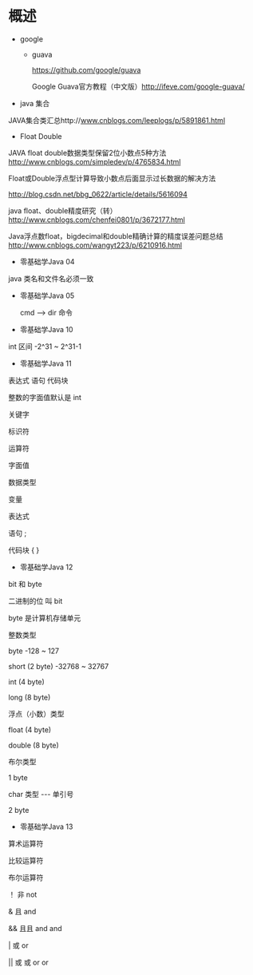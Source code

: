 # **概述**





- google

  - guava

    https://github.com/google/guava

    Google Guava官方教程（中文版）http://ifeve.com/google-guava/

- java 集合

JAVA集合类汇总http://www.cnblogs.com/leeplogs/p/5891861.html

- Float Double

JAVA float double数据类型保留2位小数点5种方法
http://www.cnblogs.com/simpledev/p/4765834.html

Float或Double浮点型计算导致小数点后面显示过长数据的解决方法

 http://blog.csdn.net/bbg_0622/article/details/5616094

java float、double精度研究（转）
http://www.cnblogs.com/chenfei0801/p/3672177.html

Java浮点数float，bigdecimal和double精确计算的精度误差问题总结
http://www.cnblogs.com/wangyt223/p/6210916.html



- 零基础学Java 04

java 类名和文件名必须一致

- 零基础学Java 05

  cmd --> dir 命令

  

- 零基础学Java 10

int 区间 -2^31 ~ 2^31-1  



- 零基础学Java 11

表达式 语句 代码块

整数的字面值默认是 int

关键字

标识符

运算符

字面值

数据类型

变量

表达式 

语句  ;

代码块  {  }



- 零基础学Java 12

bit  和 byte

二进制的位 叫 bit

byte 是计算机存储单元

整数类型

byte -128 ~ 127

short (2 byte) -32768 ~ 32767

int (4 byte)

long (8 byte)

浮点（小数）类型

float (4 byte)

double (8 byte)

布尔类型

1 byte

char 类型 --- 单引号

2 byte



- 零基础学Java 13



算术运算符

比较运算符

布尔运算符



！ 非 not

& 且 and

&& 且且 and and 

| 或 or

|| 或 或 or or 














